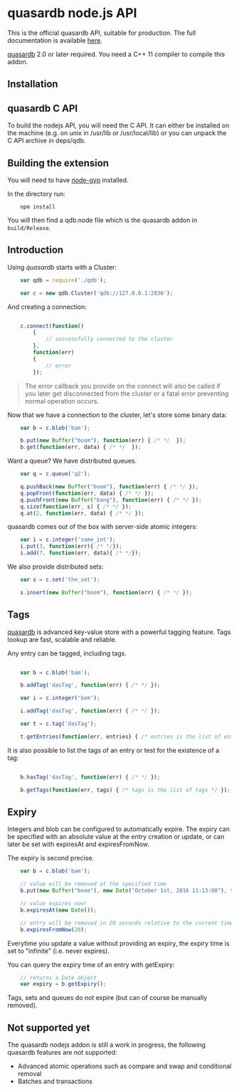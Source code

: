 # quasardb node.js API

This is the official quasardb API, suitable for production. The full documentation is available [here](https://doc.quasardb.net/).

[quasardb](https://www.quasardb.net/) 2.0 or later required. You need a C++ 11 compiler to compile this addon.

## Installation

## quasardb C API

To build the nodejs API, you will need the C API. It can either be installed on the machine (e.g. on unix in /usr/lib or /usr/local/lib) or you can unpack the C API archive in deps/qdb.

## Building the extension

You will need to have [node-gyp](https://github.com/TooTallNate/node-gyp) installed.

In the directory run:

```
    npm install
```

You will then find a qdb.node file which is the quasardb addon in `build/Release`.

## Introduction

Using *quasardb* starts with a Cluster:

```javascript
    var qdb = require('./qdb');

    var c = new qdb.Cluster('qdb://127.0.0.1:2836');
```

And creating a connection:

```javascript

    c.connect(function()
        {
            // successfully connected to the cluster
        },
        function(err)
        {
            // error
        });
```

 > The error callback you provide on the connect will also be called if you later get disconnected from the cluster or a fatal error preventing normal operation occurs.

Now that we have a connection to the cluster, let's store some binary data:

```javascript
    var b = c.blob('bam');

    b.put(new Buffer("boom"), function(err) { /* */  });
    b.get(function(err, data) { /* */  });
```

Want a queue? We have distributed queues.

```javascript
    var q = c.queue('q2');

    q.pushBack(new Buffer("boom"), function(err) { /* */ });
    q.popFront(function(err, data) { /* */ });
    q.pushFront(new Buffer("bang"), function(err) { /* */ });
    q.size(function(err, s) { /* */ });
    q.at(2, function(err, data) { /* */ });
```

quasardb comes out of the box with server-side atomic integers:

```javascript
    var i = c.integer('some_int');
    i.put(3, function(err){ /* */});
    i.add(7, function(err, data){ /* */});
```

We also provide distributed sets:

```javascript
    var s = c.set('the_set');

    s.insert(new Buffer("boom"), function(err) { /* */ });
```

## Tags

[quasardb](https://www.quasardb.net/) is advanced key-value store with a powerful tagging feature. Tags lookup are fast, scalable and reliable.

Any entry can be tagged, including tags.

```javascript

    var b = c.blob('bam');

    b.addTag('dasTag', function(err) { /* */ });

    var i = c.integer('bom');

    i.addTag('dasTag', function(err) { /* */ });

    var t = c.tag('dasTag');

    t.getEntries(function(err, entries} { /* entries is the list of entries */ });
```

It is also possible to list the tags of an entry or test for the existence of a tag:

```javascript

    b.hasTag('dasTag', function(err) { /* */ });

    b.getTags(function(err, tags) { /* tags is the list of tags */ });
```

## Expiry

Integers and blob can be configured to automatically expire. The expiry can be specified with an absolute value at the entry creation or update, or can
later be set with expiresAt and expiresFromNow.

The expiry is second precise.

```javascript
    var b = c.blob('bam');

    // value will be removed at the specified time
    b.put(new Buffer("boom"), new Date("October 1st, 2016 11:13:00"), function(err) { /* */  });

    // value expires now!
    b.expiresAt(new Date());

    // entry will be removed in 20 seconds relative to the current time
    b.expiresFromNow(20);
```

Everytime you update a value without providing an expiry, the expiry time is set to "infinite" (i.e. never expires).

You can query the expiry time of an entry with getExpiry:

```javascript
    // returns a Date object
    var expiry = b.getExpiry();
```

Tags, sets and queues do not expire (but can of course be manually removed).

## Not supported yet

The quasardb nodejs addon is still a work in progress, the following quasardb features are not supported:

 * Advanced atomic operations such as compare and swap and conditional removal
 * Batches and transactions
